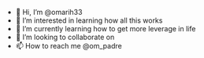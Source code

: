- 👋 Hi, I’m @omarih33
- 👀 I’m interested in learning how all this works
- 🌱 I’m currently learning how to get more leverage in life
- 💞️ I’m looking to collaborate on 
- 📫 How to reach me @om_padre

<!---
omarih33/omarih33 is a ✨ special ✨ repository because its `README.md` (this file) appears on your GitHub profile.
You can click the Preview link to take a look at your changes.
--->
